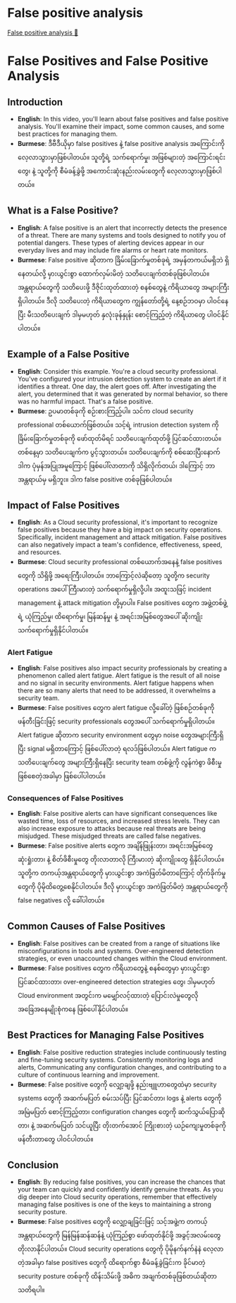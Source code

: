 # False positive analysis

[False positive analysis 🔗](https://www.coursera.org/learn/detect-respond-and-recover-from-cloud-cybersecurity-attacks/lecture/Mc31R/false-positive-analysis)

# False Positives and False Positive Analysis

## Introduction

- **English**: In this video, you'll learn about false positives and false positive analysis. You'll examine their impact, some common causes, and some best practices for managing them.
- **Burmese**: ဒီဗီဒီယိုမှာ false positives နဲ့ false positive analysis အကြောင်းကို လေ့လာသွားမှာဖြစ်ပါတယ်။ သူတို့ရဲ့ သက်ရောက်မှု၊ အဖြစ်များတဲ့ အကြောင်းရင်းတွေ၊ နဲ့ သူတို့ကို စီမံခန့်ခွဲဖို့ အကောင်းဆုံးနည်းလမ်းတွေကို လေ့လာသွားမှာဖြစ်ပါတယ်။

## What is a False Positive?

- **English**: A false positive is an alert that incorrectly detects the presence of a threat. There are many systems and tools designed to notify you of potential dangers. These types of alerting devices appear in our everyday lives and may include fire alarms or heart rate monitors.
- **Burmese**: False positive ဆိုတာက ခြိမ်းခြောက်မှုတစ်ခုရဲ့ အမှန်တကယ်မရှိဘဲ ရှိနေတယ်လို့ မှားယွင်းစွာ ထောက်လှမ်းမိတဲ့ သတိပေးချက်တစ်ခုဖြစ်ပါတယ်။ အန္တရာယ်တွေကို သတိပေးဖို့ ဒီဇိုင်းထုတ်ထားတဲ့ စနစ်တွေနဲ့ ကိရိယာတွေ အများကြီးရှိပါတယ်။ ဒီလို သတိပေးတဲ့ ကိရိယာတွေက ကျွန်တော်တို့ရဲ့ နေ့စဉ်ဘဝမှာ ပါဝင်နေပြီး မီးသတိပေးချက် ဒါမှမဟုတ် နှလုံးခုန်နှုန်း စောင့်ကြည့်တဲ့ ကိရိယာတွေ ပါဝင်နိုင်ပါတယ်။

## Example of a False Positive

- **English**: Consider this example. You're a cloud security professional. You've configured your intrusion detection system to create an alert if it identifies a threat. One day, the alert goes off. After investigating the alert, you determined that it was generated by normal behavior, so there was no harmful impact. That's a false positive.
- **Burmese**: ဥပမာတစ်ခုကို စဉ်းစားကြည့်ပါ။ သင်က cloud security professional တစ်ယောက်ဖြစ်တယ်။ သင့်ရဲ့ intrusion detection system ကို ခြိမ်းခြောက်မှုတစ်ခုကို ဖော်ထုတ်မိရင် သတိပေးချက်ထုတ်ဖို့ ပြင်ဆင်ထားတယ်။ တစ်နေ့မှာ သတိပေးချက်က ပွင့်သွားတယ်။ သတိပေးချက်ကို စစ်ဆေးပြီးနောက် ဒါက ပုံမှန်အပြုအမူကြောင့် ဖြစ်ပေါ်လာတာကို သိရှိလိုက်တယ်၊ ဒါကြောင့် ဘာအန္တရာယ်မှ မရှိဘူး။ ဒါက false positive တစ်ခုဖြစ်ပါတယ်။

## Impact of False Positives

- **English**: As a Cloud security professional, it's important to recognize false positives because they have a big impact on security operations. Specifically, incident management and attack mitigation. False positives can also negatively impact a team's confidence, effectiveness, speed, and resources.
- **Burmese**: Cloud security professional တစ်ယောက်အနေနဲ့ false positives တွေကို သိရှိဖို့ အရေးကြီးပါတယ်။ ဘာကြောင့်လဲဆိုတော့ သူတို့က security operations အပေါ် ကြီးမားတဲ့ သက်ရောက်မှုရှိလို့ပါ။ အထူးသဖြင့် incident management နဲ့ attack mitigation တို့မှာပါ။ False positives တွေက အဖွဲ့တစ်ဖွဲ့ရဲ့ ယုံကြည်မှု၊ ထိရောက်မှု၊ မြန်ဆန်မှု၊ နဲ့ အရင်းအမြစ်တွေအပေါ် ဆိုးကျိုးသက်ရောက်မှုရှိနိုင်ပါတယ်။

### Alert Fatigue

- **English**: False positives also impact security professionals by creating a phenomenon called alert fatigue. Alert fatigue is the result of all noise and no signal in security environments. Alert fatigue happens when there are so many alerts that need to be addressed, it overwhelms a security team.
- **Burmese**: False positives တွေက alert fatigue လို့ခေါ်တဲ့ ဖြစ်စဉ်တစ်ခုကို ဖန်တီးခြင်းဖြင့် security professionals တွေအပေါ် သက်ရောက်မှုရှိပါတယ်။ Alert fatigue ဆိုတာက security environment တွေမှာ noise တွေအများကြီးရှိပြီး signal မရှိတာကြောင့် ဖြစ်ပေါ်လာတဲ့ ရလဒ်ဖြစ်ပါတယ်။ Alert fatigue က သတိပေးချက်တွေ အများကြီးရှိနေပြီး security team တစ်ဖွဲ့ကို လွန်ကဲစွာ ဖိစီးမှုဖြစ်စေတဲ့အခါမှာ ဖြစ်ပေါ်ပါတယ်။

### Consequences of False Positives

- **English**: False positive alerts can have significant consequences like wasted time, loss of resources, and increased stress levels. They can also increase exposure to attacks because real threats are being misjudged. These misjudged threats are called false negatives.
- **Burmese**: False positive alerts တွေက အချိန်ဖြုန်းတာ၊ အရင်းအမြစ်တွေ ဆုံးရှုံးတာ၊ နဲ့ စိတ်ဖိစီးမှုတွေ တိုးလာတာလို ကြီးမားတဲ့ ဆိုးကျိုးတွေ ရှိနိုင်ပါတယ်။ သူတို့က တကယ့်အန္တရာယ်တွေကို မှားယွင်းစွာ အကဲဖြတ်မိတာကြောင့် တိုက်ခိုက်မှုတွေကို ပိုမိုထိတွေ့စေနိုင်ပါတယ်။ ဒီလို မှားယွင်းစွာ အကဲဖြတ်မိတဲ့ အန္တရာယ်တွေကို false negatives လို့ ခေါ်ပါတယ်။

## Common Causes of False Positives

- **English**: False positives can be created from a range of situations like misconfigurations in tools and systems. Over-engineered detection strategies, or even unaccounted changes within the Cloud environment.
- **Burmese**: False positives တွေက ကိရိယာတွေနဲ့ စနစ်တွေမှာ မှားယွင်းစွာ ပြင်ဆင်ထားတာ၊ over-engineered detection strategies တွေ၊ ဒါမှမဟုတ် Cloud environment အတွင်းက မမျှော်လင့်ထားတဲ့ ပြောင်းလဲမှုတွေလို အခြေအနေမျိုးစုံကနေ ဖြစ်ပေါ်နိုင်ပါတယ်။

## Best Practices for Managing False Positives

- **English**: False positive reduction strategies include continuously testing and fine-tuning security systems. Consistently monitoring logs and alerts, Communicating any configuration changes, and contributing to a culture of continuous learning and improvement.
- **Burmese**: False positive တွေကို လျှော့ချဖို့ နည်းဗျူဟာတွေထဲမှာ security systems တွေကို အဆက်မပြတ် စမ်းသပ်ပြီး ပြင်ဆင်တာ၊ logs နဲ့ alerts တွေကို အမြဲမပြတ် စောင့်ကြည့်တာ၊ configuration changes တွေကို ဆက်သွယ်ပြောဆိုတာ၊ နဲ့ အဆက်မပြတ် သင်ယူပြီး တိုးတက်အောင် ကြိုးစားတဲ့ ယဉ်ကျေးမှုတစ်ခုကို ဖန်တီးတာတွေ ပါဝင်ပါတယ်။

## Conclusion

- **English**: By reducing false positives, you can increase the chances that your team can quickly and confidently identify genuine threats. As you dig deeper into Cloud security operations, remember that effectively managing false positives is one of the keys to maintaining a strong security posture.
- **Burmese**: False positives တွေကို လျှော့ချခြင်းဖြင့် သင့်အဖွဲ့က တကယ့်အန္တရာယ်တွေကို မြန်မြန်ဆန်ဆန်နဲ့ ယုံကြည်စွာ ဖော်ထုတ်နိုင်ဖို့ အခွင့်အလမ်းတွေ တိုးလာနိုင်ပါတယ်။ Cloud security operations တွေကို ပိုမိုနက်နက်နဲနဲ လေ့လာတဲ့အခါမှာ false positives တွေကို ထိရောက်စွာ စီမံခန့်ခွဲခြင်းက ခိုင်မာတဲ့ security posture တစ်ခုကို ထိန်းသိမ်းဖို့ အဓိက အချက်တစ်ခုဖြစ်တယ်ဆိုတာ သတိရပါ။

